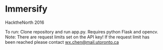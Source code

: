 # Immersify
HacktheNorth 2016

To run: Clone repository and run app.py. Requires python Flask and opencv. Note: There are request limits set on the API key! If the request limit has been reached please contact wx.chen@mail.utoronto.ca

